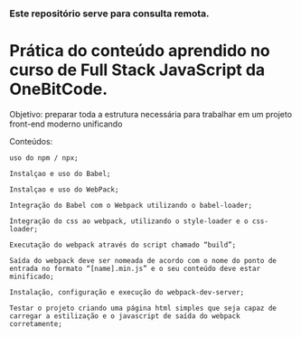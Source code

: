 ### Este repositório serve para consulta remota.

# Prática do conteúdo aprendido no curso de Full Stack JavaScript da OneBitCode.
Objetivo: preparar toda a estrutura necessária para trabalhar em um projeto front-end moderno unificando

Conteúdos: 

    uso do npm / npx;
    
    Instalçao e uso do Babel;
    
    Instalçao e uso do WebPack;
    
    Integração do Babel com o Webpack utilizando o babel-loader;
    
    Integração do css ao webpack, utilizando o style-loader e o css-loader;
    
    Executação do webpack através do script chamado “build”;
    
    Saída do webpack deve ser nomeada de acordo com o nome do ponto de entrada no formato “[name].min.js” e o seu conteúdo deve estar minificado;
    
    Instalação, configuração e execução do webpack-dev-server;
    
    Testar o projeto criando uma página html simples que seja capaz de carregar a estilização e o javascript de saída do webpack corretamente;






 
